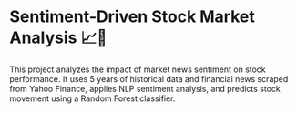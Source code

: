 # Sentiment-Driven Stock Market Analysis 📈📰

This project analyzes the impact of market news sentiment on stock performance.
It uses 5 years of historical data and financial news scraped from Yahoo Finance,
applies NLP sentiment analysis, and predicts stock movement using a Random Forest classifier.
